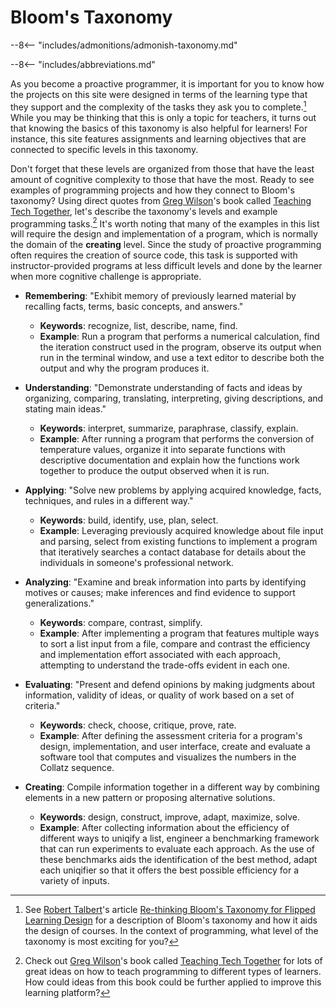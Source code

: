# Bloom's Taxonomy

--8<-- "includes/admonitions/admonish-taxonomy.md"

--8<-- "includes/abbreviations.md"

As you become a proactive programmer, it is important for you to know how the
projects on this site were designed in terms of the learning type that they
support and the complexity of the tasks they ask you to complete.[^1] While you
may be thinking that this is only a topic for teachers, it turns out that
knowing the basics of this taxonomy is also helpful for learners! For instance,
this site features assignments and learning objectives that are connected to
specific levels in this taxonomy.

Don't forget that these levels are organized from those that have the least
amount of cognitive complexity to those that have the most. Ready to see
examples of programming projects and how they connect to Bloom's taxonomy? Using
direct quotes from [Greg Wilson](https://third-bit.com/)'s book called [Teaching
Tech Together](https://teachtogether.tech/), let's describe the taxonomy's
levels and example programming tasks.[^2] It's worth noting that many of the
examples in this list will require the design and implementation of a program,
which is normally the domain of the **creating** level. Since the study of
proactive programming often requires the creation of source code, this task is
supported with instructor-provided programs at less difficult levels and done
by the learner when more cognitive challenge is appropriate.

- **Remembering**: "Exhibit memory of previously learned material by recalling
  facts, terms, basic concepts, and answers."

    * **Keywords**: recognize, list, describe, name, find.
    * **Example**: Run a program that performs a numerical calculation, find the
      iteration construct used in the program, observe its output when run in
      the terminal window, and use a text editor to describe both the output and
      why the program produces it.

- **Understanding**: "Demonstrate understanding of facts and ideas by organizing,
    comparing, translating, interpreting, giving descriptions, and stating main
    ideas."

    * **Keywords**: interpret, summarize, paraphrase, classify, explain.
    * **Example**: After running a program that performs the conversion of
      temperature values, organize it into separate functions with descriptive
      documentation and explain how the functions work together to produce the
      output observed when it is run.

- **Applying**: "Solve new problems by applying acquired knowledge, facts,
    techniques, and rules in a different way."

    * **Keywords**: build, identify, use, plan, select.
    * **Example**: Leveraging previously acquired knowledge about file input and
      parsing, select from existing functions to implement a program that
      iteratively searches a contact database for details about the individuals
      in someone's professional network.

- **Analyzing**: "Examine and break information into parts by identifying
    motives or causes; make inferences and find evidence to support
    generalizations."

    * **Keywords**: compare, contrast, simplify.
    * **Example**: After implementing a program that features multiple ways to
      sort a list input from a file, compare and contrast the efficiency and
      implementation effort associated with each approach, attempting to
      understand the trade-offs evident in each one.

- **Evaluating**: "Present and defend opinions by making judgments about
    information, validity of ideas, or quality of work based on a set of
    criteria."

    * **Keywords**: check, choose, critique, prove, rate.
    * **Example**: After defining the assessment criteria for a program's
      design, implementation, and user interface, create and evaluate a software
      tool that computes and visualizes the numbers in the Collatz sequence.

- **Creating**: Compile information together in a different way by
    combining elements in a new pattern or proposing alternative solutions.

    * **Keywords**: design, construct, improve, adapt, maximize, solve.
    * **Example**: After collecting information about the efficiency of
      different ways to uniqify a list, engineer a benchmarking framework that
      can run experiments to evaluate each approach. As the use of these
      benchmarks aids the identification of the best method, adapt each
      uniqifier so that it offers the best possible efficiency for a variety of
      inputs.

[^1]: See [Robert Talbert](https://rtalbert.org/)'s article [Re-thinking Bloom's
  Taxonomy for Flipped Learning
  Design](https://rtalbert.org/re-thinking-blooms-taxonomy-for-flipped-learning-design/)
  for a description of Bloom's taxonomy and how it aids the design of courses.
    In the context of programming, what level of the taxonomy is most exciting
    for you?

[^2]: Check out [Greg Wilson](https://third-bit.com/)'s book called [Teaching
  Tech Together](https://teachtogether.tech/) for lots of great ideas on how to
  teach programming to different types of learners. How could ideas from this
  book could be further applied to improve this learning platform?
